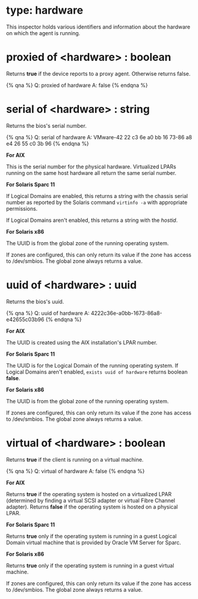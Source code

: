 # type: hardware

This inspector holds various identifiers and information about the hardware on which the agent is running.

# proxied of &lt;hardware&gt; : boolean

Returns **true** if the device reports to a proxy agent. Otherwise returns false.

{% qna %}
Q: proxied of hardware
A: false
{% endqna %}

# serial of &lt;hardware&gt; : string

Returns the bios's serial number.

{% qna %}
Q: serial of hardware
A: VMware-42 22 c3 6e a0 bb 16 73-86 a8 e4 26 55 c0 3b 96
{% endqna %}

**For AIX**

This is the serial number for the physical hardware. Virtualized LPARs running on the same host hardware all return the same serial number.

**For Solaris Sparc 11**

If Logical Domains are enabled, this returns a string with the chassis serial number as reported by the Solaris command `virtinfo -a` with appropriate permissions. 

If Logical Domains aren't enabled, this returns a string with the *hostid*.

**For Solaris x86**

The UUID is from the global zone of the running operating system.

If zones are configured, this can only return its value if the zone has access to /dev/smbios.  The global zone always returns a value. 

# uuid of &lt;hardware&gt; : uuid

Returns the bios's uuid.

{% qna %}
Q: uuid of hardware
A: 4222c36e-a0bb-1673-86a8-e42655c03b96
{% endqna %}

**For AIX**

The UUID is created using the AIX installation's LPAR number.

**For Solaris Sparc 11**

The UUID is for the Logical Domain of the running operating system.  If Logical Domains aren't enabled, `exists uuid of hardware` returns boolean **false**.

**For Solaris x86**

The UUID is from the global zone of the running operating system.

If zones are configured, this can only return its value if the zone has access to /dev/smbios.  The global zone always returns a value. 

# virtual of &lt;hardware&gt; : boolean

Returns **true** if the client is running on a virtual machine.

{% qna %}
Q: virtual of hardware
A: false
{% endqna %}

**For AIX**

Returns **true** if the operating system is hosted on a virtualized LPAR (determined by finding a virtual SCSI adapter or virtual Fibre Channel adapter).
Returns **false** if the operating system is hosted on a physical LPAR.

**For Solaris Sparc 11**

Returns **true** only if the operating system is running in a guest Logical Domain virtual machine that is provided by Oracle VM Server for Sparc.

**For Solaris x86**

Returns **true** only if the operating system is running in a guest virtual machine.

If zones are configured, this can only return its value if the zone has access to /dev/smbios.  The global zone always returns a value. 
